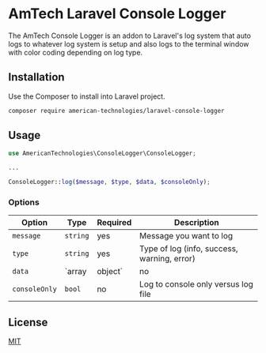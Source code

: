 # AmTech Laravel Console Logger

The AmTech Console Logger is an addon to Laravel's log system that auto logs to whatever log system is setup and also logs to the terminal window with color coding depending on log type.

## Installation

Use the Composer to install into Laravel project.

```bash
composer require american-technologies/laravel-console-logger
```

## Usage

```php
use AmericanTechnologies\ConsoleLogger\ConsoleLogger;

...

ConsoleLogger::log($message, $type, $data, $consoleOnly);

```


### Options

| Option            | Type     | Required | Description                                     |
| ----------------- | -------- | -------- | ----------------------------------------------- |
| `message`         | `string` | yes      | Message you want to log                         |
| `type`            | `string` | yes      | Type of log (info, success, warning, error)     |
| `data`            | `array|object`  | no       | Array of data (will not be logged to console)   |
| `consoleOnly`     | `bool`   | no       | Log to console only versus log file             |


## License
[MIT](https://choosealicense.com/licenses/mit/)